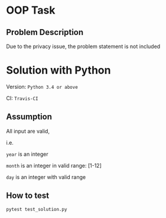 # OOP Task

## Problem Description

Due to the privacy issue, the problem statement is not included

 # Solution with Python
Version: 
```Python 3.4 or above```

CI: 
```Travis-CI```

## Assumption
All input are valid, 

i.e. 

```year``` is an integer

```month``` is an integer in valid range: [1-12]

```day``` is an integer with valid range

## How to test
```pytest test_solution.py```

